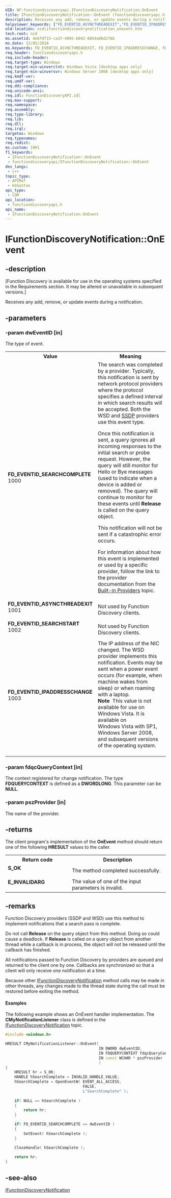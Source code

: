 ```yaml
---
UID: NF:functiondiscoveryapi.IFunctionDiscoveryNotification.OnEvent
title: IFunctionDiscoveryNotification::OnEvent (functiondiscoveryapi.h)
description: Receives any add, remove, or update events during a notification.
helpviewer_keywords: ["FD_EVENTID_ASYNCTHREADEXIT","FD_EVENTID_IPADDRESSCHANGE","FD_EVENTID_SEARCHCOMPLETE","FD_EVENTID_SEARCHSTART","IFunctionDiscoveryNotification interface","OnEvent method","IFunctionDiscoveryNotification.OnEvent","IFunctionDiscoveryNotification::OnEvent","OnEvent","OnEvent method","OnEvent method","IFunctionDiscoveryNotification interface","functiondiscoveryapi/IFunctionDiscoveryNotification::OnEvent","ncd.ifunctiondiscoverynotification_onevent"]
old-location: ncd\ifunctiondiscoverynotification_onevent.htm
tech.root: ncd
ms.assetid: 4ebfdf15-ca37-4905-b842-8854a0bd276b
ms.date: 12/05/2018
ms.keywords: FD_EVENTID_ASYNCTHREADEXIT, FD_EVENTID_IPADDRESSCHANGE, FD_EVENTID_SEARCHCOMPLETE, FD_EVENTID_SEARCHSTART, IFunctionDiscoveryNotification interface,OnEvent method, IFunctionDiscoveryNotification.OnEvent, IFunctionDiscoveryNotification::OnEvent, OnEvent, OnEvent method, OnEvent method,IFunctionDiscoveryNotification interface, functiondiscoveryapi/IFunctionDiscoveryNotification::OnEvent, ncd.ifunctiondiscoverynotification_onevent
req.header: functiondiscoveryapi.h
req.include-header: 
req.target-type: Windows
req.target-min-winverclnt: Windows Vista [desktop apps only]
req.target-min-winversvr: Windows Server 2008 [desktop apps only]
req.kmdf-ver: 
req.umdf-ver: 
req.ddi-compliance: 
req.unicode-ansi: 
req.idl: FunctionDiscoveryAPI.idl
req.max-support: 
req.namespace: 
req.assembly: 
req.type-library: 
req.lib: 
req.dll: 
req.irql: 
targetos: Windows
req.typenames: 
req.redist: 
ms.custom: 19H1
f1_keywords:
 - IFunctionDiscoveryNotification::OnEvent
 - functiondiscoveryapi/IFunctionDiscoveryNotification::OnEvent
dev_langs:
 - c++
topic_type:
 - APIRef
 - kbSyntax
api_type:
 - COM
api_location:
 - functiondiscoveryapi.h
api_name:
 - IFunctionDiscoveryNotification.OnEvent
---
```


# IFunctionDiscoveryNotification::OnEvent


## -description

<p class="CCE_Message">[Function Discovery is available for use in the operating systems specified in the Requirements section. It may be altered or unavailable in subsequent versions.]

Receives any add, remove, or update events during a notification.

## -parameters

### -param dwEventID [in]

The type of event.

<table>
<tr>
<th>Value</th>
<th>Meaning</th>
</tr>
<tr>
<td width="40%"><a id="FD_EVENTID_SEARCHCOMPLETE"></a><a id="fd_eventid_searchcomplete"></a><dl>
<dt><b>FD_EVENTID_SEARCHCOMPLETE</b></dt>
<dt>1000</dt>
</dl>
</td>
<td width="60%">
The search was completed by a provider. Typically, this notification is sent by network protocol providers where the protocol specifies a defined interval in which search results will be accepted.  Both the WSD and <a href="/previous-versions/windows/desktop/fundisc/ssdp-provider">SSDP</a> providers use this event type. 

Once this notification is sent, a query ignores all incoming responses to the initial search or probe request. However, the query will still monitor for Hello or Bye messages (used to indicate when a device is added or removed). The query will continue to monitor for these events until <b>Release</b> is called on the query object.

This notification will not be sent if a catastrophic error occurs.

For information about how this event is implemented or used by a specific provider, follow the link to the provider documentation from the  <a href="/previous-versions/windows/desktop/fundisc/built-in-providers">Built-in Providers</a> topic.

</td>
</tr>
<tr>
<td width="40%"><a id="FD_EVENTID_ASYNCTHREADEXIT"></a><a id="fd_eventid_asyncthreadexit"></a><dl>
<dt><b>FD_EVENTID_ASYNCTHREADEXIT</b></dt>
<dt>1001</dt>
</dl>
</td>
<td width="60%">
Not used by Function Discovery clients.

</td>
</tr>
<tr>
<td width="40%"><a id="FD_EVENTID_SEARCHSTART"></a><a id="fd_eventid_searchstart"></a><dl>
<dt><b>FD_EVENTID_SEARCHSTART</b></dt>
<dt>1002</dt>
</dl>
</td>
<td width="60%">
Not used by Function Discovery clients.

</td>
</tr>
<tr>
<td width="40%"><a id="FD_EVENTID_IPADDRESSCHANGE"></a><a id="fd_eventid_ipaddresschange"></a><dl>
<dt><b>FD_EVENTID_IPADDRESSCHANGE</b></dt>
<dt>1003</dt>
</dl>
</td>
<td width="60%">
The IP address of the NIC changed. The WSD provider implements this notification. Events may be sent when a power event occurs (for example, when machine wakes from sleep) or when roaming with a laptop.

<div class="alert"><b>Note</b>  This value is not available for use on Windows Vista. It is available on Windows Vista with SP1, Windows Server 2008, and subsequent versions of the operating system.</div>
<div> </div>
</td>
</tr>
</table>

### -param fdqcQueryContext [in]

The context registered for change notification. The type <b>FDQUERYCONTEXT</b> is defined as a <b>DWORDLONG</b>. This parameter can be <b>NULL</b>.

### -param pszProvider [in]

The name of the provider.

## -returns

The client program's implementation of the <b>OnEvent</b> method should return one of the following <b>HRESULT</b> values to the caller.

<table>
<tr>
<th>Return code</th>
<th>Description</th>
</tr>
<tr>
<td width="40%">
<dl>
<dt><b>S_OK</b></dt>
</dl>
</td>
<td width="60%">
The method completed successfully.

</td>
</tr>
<tr>
<td width="40%">
<dl>
<dt><b>E_INVALIDARG</b></dt>
</dl>
</td>
<td width="60%">
The value of one of the input parameters is invalid.

</td>
</tr>
</table>

## -remarks

Function Discovery providers (SSDP and WSD) use this method to implement notifications that a search pass is complete.

Do not call <b>Release</b> on the query object from this method. Doing so could cause a deadlock. If <b>Release</b>  is called on a query object from another thread while a callback is in process, the object will not be released until the callback has finished.

All notifications passed to Function Discovery by providers are queued and returned to the client one by one. Callbacks are synchronized so that a client will only receive one notification at a time.

Because other <a href="/windows/desktop/api/functiondiscoveryapi/nn-functiondiscoveryapi-ifunctiondiscoverynotification">IFunctionDiscoveryNotification</a> method calls may be made in other threads, any changes made to the thread state during the call  must be restored before exiting the method.


#### Examples

The following example shows an OnEvent handler implementation. The <b>CMyNotificationListener</b> class is defined in the <a href="/windows/desktop/api/functiondiscoveryapi/nn-functiondiscoveryapi-ifunctiondiscoverynotification">IFunctionDiscoveryNotification</a> topic.


```cpp
#include <windows.h>

HRESULT CMyNotificationListener::OnEvent(
                                         IN DWORD dwEventID,
                                         IN FDQUERYCONTEXT fdqcQueryContext,
                                         IN const WCHAR * pszProvider
                                         )
{
    HRESULT hr = S_OK;
    HANDLE hSearchComplete = INVALID_HANDLE_VALUE;
    hSearchComplete = OpenEventW( EVENT_ALL_ACCESS, 
                                  FALSE, 
                                  L"SearchComplete" );
    
    if( NULL == hSearchComplete )
    {
        return hr;
    }

    if( FD_EVENTID_SEARCHCOMPLETE == dwEventID )
    {
        SetEvent( hSearchComplete );
    }

    CloseHandle( hSearchComplete );
    
    return hr;
} 

```

## -see-also

<a href="/windows/desktop/api/functiondiscoveryapi/nn-functiondiscoveryapi-ifunctiondiscoverynotification">IFunctionDiscoveryNotification</a>